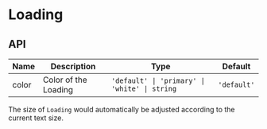 # Loading

<code src="./demos/demo1.tsx"></code>

## API

| Name  | Description          | Type                                          | Default     |
| ----- | -------------------- | --------------------------------------------- | ----------- |
| color | Color of the Loading | `'default' \| 'primary' \| 'white' \| string` | `'default'` |

The size of `Loading` would automatically be adjusted according to the current text size.
